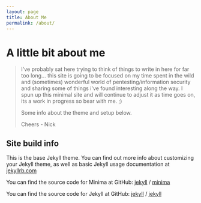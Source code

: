 ```yaml
---
layout: page
title: About Me
permalink: /about/
---
```



# A little bit about me

> I've probably sat here trying to think of things to write in here for far too long... this site is going to be focused on my time spent in the wild and (sometimes) wonderful world of pentesting/information security and sharing some of things i've found interesting along the way. I spun up this minimal site and will continue to adjust it as time goes on, its a work in progress so bear with me. ;)
> 
> Some info about the theme and setup below. 
> 
> Cheers - Nick

## Site build info

This is the base Jekyll theme. You can find out more info about customizing your Jekyll theme, as well as basic Jekyll usage documentation at [jekyllrb.com](https://jekyllrb.com/)

You can find the source code for Minima at GitHub:
[jekyll][jekyll-organization] /
[minima](https://github.com/jekyll/minima)

You can find the source code for Jekyll at GitHub:
[jekyll][jekyll-organization] /
[jekyll](https://github.com/jekyll/jekyll)


[jekyll-organization]: https://github.com/jekyll

